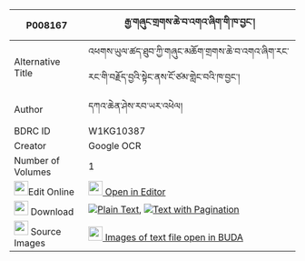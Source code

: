 |P008167|རྒྱ་གཞུང་གྲགས་ཆེ་བ་འགའ་ཞིག་གི་ཁ་བྱང་། 
| --- | --- 
|Alternative Title |འཕགས་ཡུལ་ཚད་ཐུབ་ཀྱི་གཞུང་མཆོག་གྲགས་ཆེ་བ་འགའ་ཞིག་རང་རང་གི་བརྗོད་བྱའི་སྟེང་ནས་ངོ་ཙམ་གླེང་བའི་ཁ་བྱང་།
|Author| དཀའ་ཆེན་ཤེས་རབ་ཡར་འཕེལ།
|BDRC ID | W1KG10387
|Creator | Google OCR
|Number of Volumes| 1
|<img width="25" src="https://img.icons8.com/color/25/000000/edit-property.png">Edit Online| [<img width="25" src="https://avatars.githubusercontent.com/u/45091458?s=200&v=4"> Open in Editor](http://editor.openpecha.org/P008167)
|<img width="25" src="https://img.icons8.com/fluent/48/000000/download-2.png"/>  Download | [![](https://img.icons8.com/color/20/000000/txt.png)Plain Text](https://github.com/Openpecha/P008167/releases/download/v1/gya_shyung_drak_chewa_gashyik__plain_P008167.zip), [![](https://img.icons8.com/color/20/000000/txt.png)Text with Pagination](https://github.com/Openpecha/P008167/releases/download/v1/gya_shyung_drak_chewa_gashyik__pages_P008167.zip)
|<img width="25" src="https://img.icons8.com/plasticine/100/000000/pictures-folder.png"/>  Source Images | [<img width="25" src="https://library.bdrc.io/icons/BUDA-small.svg"> Images of text file open in BUDA](https://library.bdrc.io/show/bdr:W1KG10387)